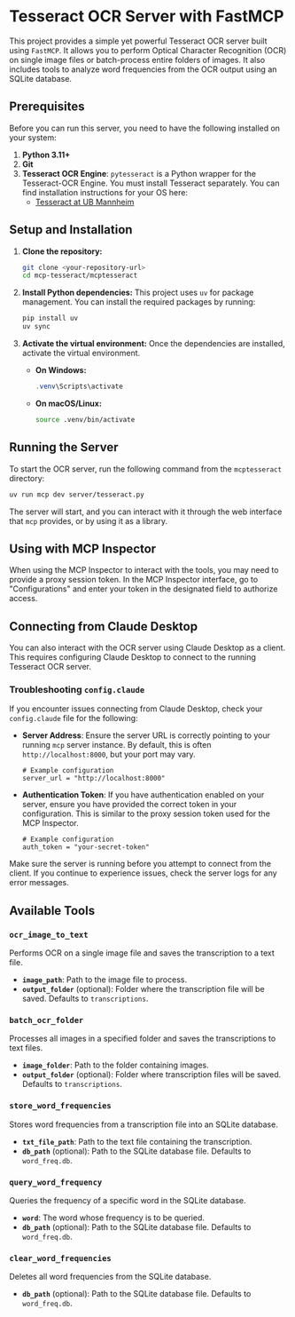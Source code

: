 # Tesseract OCR Server with FastMCP

This project provides a simple yet powerful Tesseract OCR server built using `FastMCP`. It allows you to perform Optical Character Recognition (OCR) on single image files or batch-process entire folders of images. It also includes tools to analyze word frequencies from the OCR output using an SQLite database.

## Prerequisites

Before you can run this server, you need to have the following installed on your system:

1.  **Python 3.11+**
2.  **Git**
3.  **Tesseract OCR Engine**: `pytesseract` is a Python wrapper for the Tesseract-OCR Engine. You must install Tesseract separately. You can find installation instructions for your OS here:
    - [Tesseract at UB Mannheim](https://github.com/UB-Mannheim/tesseract/wiki)

## Setup and Installation

1.  **Clone the repository:**
    ```bash
    git clone <your-repository-url>
    cd mcp-tesseract/mcptesseract
    ```

2.  **Install Python dependencies:**
    This project uses `uv` for package management. You can install the required packages by running:
    ```bash
    pip install uv
    uv sync
    ```

3.  **Activate the virtual environment:**
    Once the dependencies are installed, activate the virtual environment.

    -   **On Windows:**
        ```powershell
        .venv\Scripts\activate
        ```
    -   **On macOS/Linux:**
        ```bash
        source .venv/bin/activate
        ```

## Running the Server

To start the OCR server, run the following command from the `mcptesseract` directory:

```bash
uv run mcp dev server/tesseract.py
```

The server will start, and you can interact with it through the web interface that `mcp` provides, or by using it as a library.

## Using with MCP Inspector

When using the MCP Inspector to interact with the tools, you may need to provide a proxy session token. In the MCP Inspector interface, go to "Configurations" and enter your token in the designated field to authorize access.

## Connecting from Claude Desktop

You can also interact with the OCR server using Claude Desktop as a client. This requires configuring Claude Desktop to connect to the running Tesseract OCR server.

### Troubleshooting `config.claude`

If you encounter issues connecting from Claude Desktop, check your `config.claude` file for the following:

-   **Server Address**: Ensure the server URL is correctly pointing to your running `mcp` server instance. By default, this is often `http://localhost:8000`, but your port may vary.
    
    ```
    # Example configuration
    server_url = "http://localhost:8000"
    ```

-   **Authentication Token**: If you have authentication enabled on your server, ensure you have provided the correct token in your configuration. This is similar to the proxy session token used for the MCP Inspector.
    
    ```
    # Example configuration
    auth_token = "your-secret-token"
    ```

Make sure the server is running before you attempt to connect from the client. If you continue to experience issues, check the server logs for any error messages.

## Available Tools

### `ocr_image_to_text`

Performs OCR on a single image file and saves the transcription to a text file.

-   **`image_path`**: Path to the image file to process.
-   **`output_folder`** (optional): Folder where the transcription file will be saved. Defaults to `transcriptions`.

### `batch_ocr_folder`

Processes all images in a specified folder and saves the transcriptions to text files.

-   **`image_folder`**: Path to the folder containing images.
-   **`output_folder`** (optional): Folder where transcription files will be saved. Defaults to `transcriptions`.

### `store_word_frequencies`

Stores word frequencies from a transcription file into an SQLite database.

-   **`txt_file_path`**: Path to the text file containing the transcription.
-   **`db_path`** (optional): Path to the SQLite database file. Defaults to `word_freq.db`.

### `query_word_frequency`

Queries the frequency of a specific word in the SQLite database.

-   **`word`**: The word whose frequency is to be queried.
-   **`db_path`** (optional): Path to the SQLite database file. Defaults to `word_freq.db`.

### `clear_word_frequencies`

Deletes all word frequencies from the SQLite database.

-   **`db_path`** (optional): Path to the SQLite database file. Defaults to `word_freq.db`.
